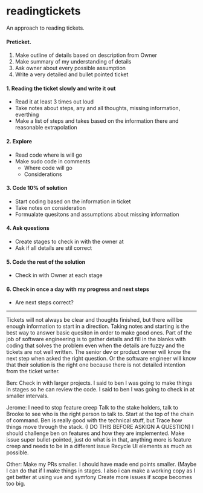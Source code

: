 # readingtickets
An approach to reading tickets.

#### Preticket.
1. Make outline of details based on description from Owner
2. Make summary of my understanding of details 
3. Ask owner about every possible assumption
4. Write a very detailed and bullet pointed ticket 

#### 1. Reading the ticket slowly and write it out 
- Read it at least 3 times out loud 
- Take notes about steps, any  and all thoughts, missing information, everthing 
- Make a list of steps and takes based on the information there and reasonable extrapolation 

#### 2. Explore
- Read code where is will go
- Make sudo code in comments 
  - Where code will go 
  - Considerations 

#### 3. Code 10% of solution
- Start coding based on the information in ticket
- Take notes on consideration 
- Formualate quesitons and assumptions about missing information 

#### 4. Ask questions 
- Create stages to check in with the owner at 
- Ask if all details are stil correct

#### 5. Code the rest of the solution 
- Check in with Owner at each stage

#### 6. Check in once a day with my progress and next steps 
- Are next steps correct?


----------------------------------------------
Tickets will not always be clear and thoughts finished, but there will  be enough information  to start in a  direction. Taking notes and starting is  the best way to answer  basic quesiton  in order  to  make good ones. 
Part of the job of software engineering is to gather details and fill in the blanks with coding that solves the problem even when the details are fuzzy and the tickets are not well written. The senior dev or product owner will know the next step when asked the right question. Or  the software engineer will  know that their solution  is the right one because there is not detailed intention from the ticket writer. 

Ben:
Check in with larger projects. 
I said to ben I was going to make things in stages so he can review the code. 
I said to ben I was going to check in at smaller intervals.

Jerome:
I need to stop feature creep 
Talk to the stake holders, talk to Brooke to see who is the right person to talk to. Start at the top of the chain of command. 
Ben is really good with the technical stuff, but
Trace how things move through the stack. (I DO THIS BEFORE ASKIGN A QUESTION) 
I should challenge ben on features and how they are implemented.
Make issue super bullet-pointed, just do what is in that, anything more is feature creep and needs to be in a different issue 
Recycle UI elements as much as possible. 

Other:
Make my PRs smaller. I should have made end points smaller. (Maybe I can do that if I make things in stages. I also i can make a working copy as I get better at using vue and symfony
Create more issues if scope becomes too big. 

